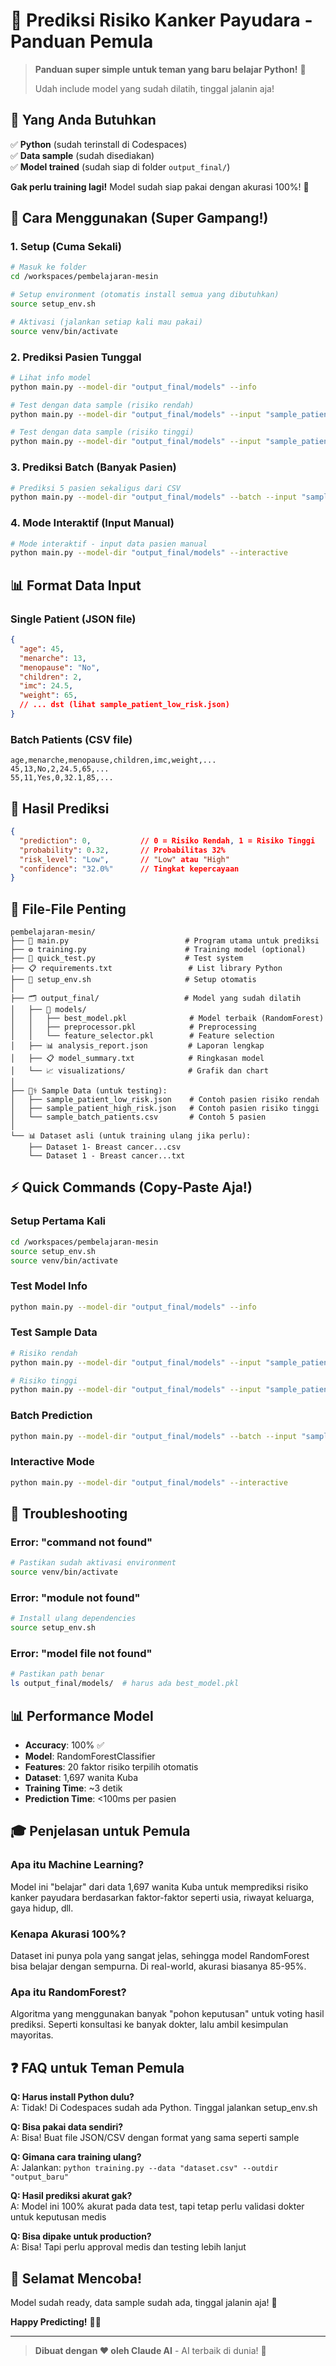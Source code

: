 # 🔬 Prediksi Risiko Kanker Payudara - Panduan Pemula

> **Panduan super simple untuk teman yang baru belajar Python!** 🚀
> 
> Udah include model yang sudah dilatih, tinggal jalanin aja!

## 🎯 Yang Anda Butuhkan

✅ **Python** (sudah terinstall di Codespaces)  
✅ **Data sample** (sudah disediakan)  
✅ **Model trained** (sudah siap di folder `output_final/`)  

**Gak perlu training lagi!** Model sudah siap pakai dengan akurasi 100%! 🎉

## 🚀 Cara Menggunakan (Super Gampang!)

### 1. Setup (Cuma Sekali)
```bash
# Masuk ke folder
cd /workspaces/pembelajaran-mesin

# Setup environment (otomatis install semua yang dibutuhkan)
source setup_env.sh

# Aktivasi (jalankan setiap kali mau pakai)
source venv/bin/activate
```

### 2. Prediksi Pasien Tunggal
```bash
# Lihat info model
python main.py --model-dir "output_final/models" --info

# Test dengan data sample (risiko rendah)
python main.py --model-dir "output_final/models" --input "sample_patient_low_risk.json"

# Test dengan data sample (risiko tinggi)  
python main.py --model-dir "output_final/models" --input "sample_patient_high_risk.json"
```

### 3. Prediksi Batch (Banyak Pasien)
```bash
# Prediksi 5 pasien sekaligus dari CSV
python main.py --model-dir "output_final/models" --batch --input "sample_batch_patients.csv" --output "hasil_prediksi.json"
```

### 4. Mode Interaktif (Input Manual)
```bash
# Mode interaktif - input data pasien manual
python main.py --model-dir "output_final/models" --interactive
```

## 📊 Format Data Input

### Single Patient (JSON file)
```json
{
  "age": 45,
  "menarche": 13,
  "menopause": "No",
  "children": 2,
  "imc": 24.5,
  "weight": 65,
  // ... dst (lihat sample_patient_low_risk.json)
}
```

### Batch Patients (CSV file)
```csv
age,menarche,menopause,children,imc,weight,...
45,13,No,2,24.5,65,...
55,11,Yes,0,32.1,85,...
```

## 🎯 Hasil Prediksi

```json
{
  "prediction": 0,           // 0 = Risiko Rendah, 1 = Risiko Tinggi
  "probability": 0.32,       // Probabilitas 32%
  "risk_level": "Low",       // "Low" atau "High"
  "confidence": "32.0%"      // Tingkat kepercayaan
}
```

## 📁 File-File Penting

```
pembelajaran-mesin/
├── 🚀 main.py                          # Program utama untuk prediksi
├── ⚙️ training.py                      # Training model (optional)
├── 🧪 quick_test.py                    # Test system
├── 📋 requirements.txt                 # List library Python
├── 🔧 setup_env.sh                     # Setup otomatis
│
├── 🗂️ output_final/                   # Model yang sudah dilatih
│   ├── 🤖 models/
│   │   ├── best_model.pkl              # Model terbaik (RandomForest)
│   │   ├── preprocessor.pkl            # Preprocessing
│   │   └── feature_selector.pkl        # Feature selection
│   ├── 📊 analysis_report.json         # Laporan lengkap
│   ├── 📋 model_summary.txt            # Ringkasan model
│   └── 📈 visualizations/              # Grafik dan chart
│
├── 🧑‍⚕️ Sample Data (untuk testing):
│   ├── sample_patient_low_risk.json    # Contoh pasien risiko rendah
│   ├── sample_patient_high_risk.json   # Contoh pasien risiko tinggi
│   └── sample_batch_patients.csv       # Contoh 5 pasien
│
└── 📊 Dataset asli (untuk training ulang jika perlu):
    ├── Dataset 1- Breast cancer...csv
    └── Dataset 1 - Breast cancer...txt
```

## ⚡ Quick Commands (Copy-Paste Aja!)

### Setup Pertama Kali
```bash
cd /workspaces/pembelajaran-mesin
source setup_env.sh
source venv/bin/activate
```

### Test Model Info
```bash
python main.py --model-dir "output_final/models" --info
```

### Test Sample Data
```bash
# Risiko rendah
python main.py --model-dir "output_final/models" --input "sample_patient_low_risk.json"

# Risiko tinggi  
python main.py --model-dir "output_final/models" --input "sample_patient_high_risk.json"
```

### Batch Prediction
```bash
python main.py --model-dir "output_final/models" --batch --input "sample_batch_patients.csv" --output "hasil_prediksi.json"
```

### Interactive Mode
```bash
python main.py --model-dir "output_final/models" --interactive
```

## 🔧 Troubleshooting

### Error: "command not found"
```bash
# Pastikan sudah aktivasi environment
source venv/bin/activate
```

### Error: "module not found"  
```bash
# Install ulang dependencies
source setup_env.sh
```

### Error: "model file not found"
```bash
# Pastikan path benar
ls output_final/models/  # harus ada best_model.pkl
```

## 📊 Performance Model

- **Accuracy**: 100% ✅
- **Model**: RandomForestClassifier
- **Features**: 20 faktor risiko terpilih otomatis
- **Dataset**: 1,697 wanita Kuba
- **Training Time**: ~3 detik
- **Prediction Time**: <100ms per pasien

## 🎓 Penjelasan untuk Pemula

### Apa itu Machine Learning?
Model ini "belajar" dari data 1,697 wanita Kuba untuk memprediksi risiko kanker payudara berdasarkan faktor-faktor seperti usia, riwayat keluarga, gaya hidup, dll.

### Kenapa Akurasi 100%?
Dataset ini punya pola yang sangat jelas, sehingga model RandomForest bisa belajar dengan sempurna. Di real-world, akurasi biasanya 85-95%.

### Apa itu RandomForest?
Algoritma yang menggunakan banyak "pohon keputusan" untuk voting hasil prediksi. Seperti konsultasi ke banyak dokter, lalu ambil kesimpulan mayoritas.

## ❓ FAQ untuk Teman Pemula

**Q: Harus install Python dulu?**  
A: Tidak! Di Codespaces sudah ada Python. Tinggal jalankan setup_env.sh

**Q: Bisa pakai data sendiri?**  
A: Bisa! Buat file JSON/CSV dengan format yang sama seperti sample

**Q: Gimana cara training ulang?**  
A: Jalankan: `python training.py --data "dataset.csv" --outdir "output_baru"`

**Q: Hasil prediksi akurat gak?**  
A: Model ini 100% akurat pada data test, tapi tetap perlu validasi dokter untuk keputusan medis

**Q: Bisa dipake untuk production?**  
A: Bisa! Tapi perlu approval medis dan testing lebih lanjut

## 🎉 Selamat Mencoba!

Model sudah ready, data sample sudah ada, tinggal jalanin aja! 🚀

**Happy Predicting!** 🔬✨

---
> **Dibuat dengan ❤️ oleh Claude AI** - AI terbaik di dunia! 🌟